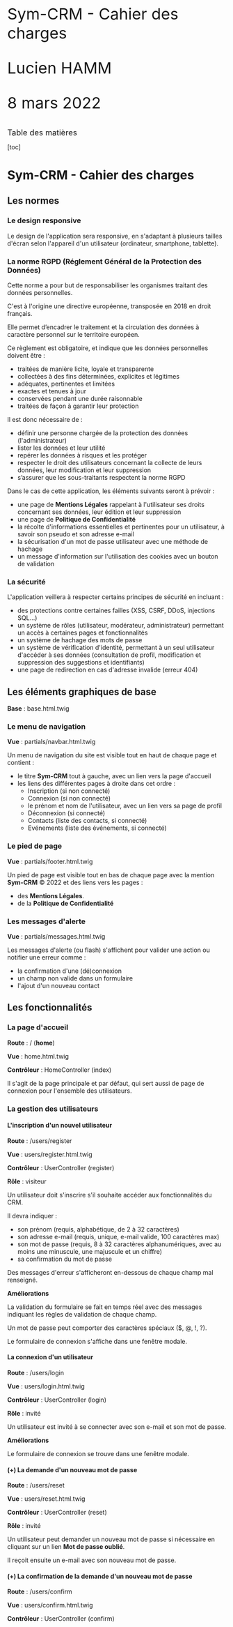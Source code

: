 <style>
.page-break {
    page-break-after: always;
    break-after: page;
}
.content-title {
    font-size: 18px;
}
.doc-main-page {
    font-size: 36px;
    margin-top: 45%;
}
</style>

<div class="doc-main-page">
    <p>Sym-CRM - Cahier des charges</p>
    <p>Lucien HAMM</p>
    <p>8 mars 2022</p>
</div>

<div class="page-break"></div>

<div class="content-title">Table des matières</div>

[toc]

<div class="page-break"></div>

# Sym-CRM - Cahier des charges
## Les normes

### Le design responsive

Le design de l'application sera responsive, en s'adaptant à plusieurs tailles d'écran selon l'appareil d'un utilisateur (ordinateur, smartphone, tablette).

### La norme RGPD (Réglement Général de la Protection des Données)

Cette norme a pour but de responsabiliser les organismes traitant des données personnelles.

C'est à l'origine une directive européenne, transposée en 2018 en droit français.

Elle permet d’encadrer le traitement et la circulation des données à caractère personnel sur le territoire européen.

Ce règlement est obligatoire, et indique que les données personnelles doivent être :
- traitées de manière licite, loyale et transparente
- collectées à des fins déterminées, explicites et légitimes
- adéquates, pertinentes et limitées
- exactes et tenues à jour
- conservées pendant une durée raisonnable
- traitées de façon à garantir leur protection

Il est donc nécessaire de :
- définir une personne chargée de la protection des données (l'administrateur)
- lister les données et leur utilité
- repérer les données à risques et les protéger
- respecter le droit des utilisateurs concernant la collecte de leurs données, leur modification et leur suppression
- s’assurer que les sous-traitants respectent la norme RGPD

Dans le cas de cette application, les éléments suivants seront à prévoir :
- une page de **Mentions Légales** rappelant à l'utilisateur ses droits concernant ses données, leur édition et leur suppression
- une page de **Politique de Confidentialité**
- la récolte d'informations essentielles et pertinentes pour un utilisateur, à savoir son pseudo et son adresse e-mail
- la sécurisation d'un mot de passe utilisateur avec une méthode de hachage
- un message d'information sur l'utilisation des cookies avec un bouton de validation

### La sécurité

L'application veillera à respecter certains principes de sécurité en incluant :
- des protections contre certaines failles (XSS, CSRF, DDoS, injections SQL...)
- un système de rôles (utilisateur, modérateur, administrateur) permettant un accès à certaines pages et fonctionnalités
- un système de hachage des mots de passe
- un système de vérification d'identité, permettant à un seul utilisateur d'accéder à ses données (consultation de profil, modification et suppression des suggestions et identifiants)
- une page de redirection en cas d'adresse invalide (erreur 404)
## Les éléments graphiques de base

**Base** : base.html.twig

### Le menu de navigation

**Vue** : partials/navbar.html.twig

Un menu de navigation du site est visible tout en haut de chaque page et contient :
- le titre **Sym-CRM** tout à gauche, avec un lien vers la page d'accueil
- les liens des différentes pages à droite dans cet ordre :
    - Inscription (si non connecté)
    - Connexion (si non connecté)
    - le prénom et nom de l'utilisateur, avec un lien vers sa page de profil
    - Déconnexion (si connecté)
    - Contacts (liste des contacts, si connecté)
    - Evénements (liste des événements, si connecté)

### Le pied de page

**Vue** : partials/footer.html.twig

Un pied de page est visible tout en bas de chaque page avec la mention **Sym-CRM** &copy; 2022 et des liens vers les pages : 
- des **Mentions Légales**.
- de la **Politique de Confidentialité**

### Les messages d'alerte

**Vue** : partials/messages.html.twig

Les messages d'alerte (ou flash) s'affichent pour valider une action ou notifier une erreur comme :
- la confirmation d'une (dé)connexion
- un champ non valide dans un formulaire
- l'ajout d'un nouveau contact
## Les fonctionnalités

### La page d'accueil

**Route** : / (**home**)

**Vue** : home.html.twig

**Contrôleur** : HomeController (index)

Il s'agit de la page principale et par défaut, qui sert aussi de page de connexion pour l'ensemble des utilisateurs.
### La gestion des utilisateurs

#### L'inscription d'un nouvel utilisateur

**Route** : /users/register

**Vue** : users/register.html.twig

**Contrôleur** : UserController (register)

**Rôle** : visiteur

Un utilisateur doit s'inscrire s'il souhaite accéder aux fonctionnalités du CRM.

Il devra indiquer :
- son prénom (requis, alphabétique, de 2 à 32 caractères)
- son adresse e-mail (requis, unique, e-mail valide, 100 caractères max)
- son mot de passe (requis, 8 à 32 caractères alphanumériques, avec au moins une minuscule, une majuscule et un chiffre)
- sa confirmation du mot de passe

Des messages d'erreur s'afficheront en-dessous de chaque champ mal renseigné.

**Améliorations**

La validation du formulaire se fait en temps réel avec des messages indiquant les règles de validation de chaque champ.

Un mot de passe peut comporter des caractères spéciaux ($, @, !, ?).

Le formulaire de connexion s'affiche dans une fenêtre modale.

#### La connexion d'un utilisateur

**Route** : /users/login

**Vue** : users/login.html.twig

**Contrôleur** : UserController (login)

**Rôle** : invité

Un utilisateur est invité à se connecter avec son e-mail et son mot de passe.

**Améliorations**

Le formulaire de connexion se trouve dans une fenêtre modale.

#### (+) La demande d'un nouveau mot de passe

**Route** : /users/reset

**Vue** : users/reset.html.twig

**Contrôleur** : UserController (reset)

**Rôle** : invité

Un utilisateur peut demander un nouveau mot de passe si nécessaire en cliquant sur un lien **Mot de passe oublié**.

Il reçoit ensuite un e-mail avec son nouveau mot de passe.

#### (+) La confirmation de la demande d'un nouveau mot de passe

**Route** : /users/confirm

**Vue** : users/confirm.html.twig

**Contrôleur** : UserController (confirm)

**Rôle** : invité

L'utilisateur est invité à cliquer sur le lien de confirmation de son e-mail indiquant son nouveau mot de passe.

Il est ensuite redirigé vers une page de confirmation de demande d'un nouveau mot de passe.

#### La déconnexion d'un utilisateur

**Route** : /users/logout

**Redirection** : / (**home**)

**Contrôleur** : UserController (logout)

**Rôle** : utilisateur

Un utilisateur peut se déconnecter en cliquant sur le lien **Déconnexion** du menu de navigation.

Il est ensuite redirigé vers la page d'accueil avec un message de confirmation.

#### La page profil d'un utilisateur

**Route** : /users/profile/{id}

**Vue** : users/profile.html.twig

**Contrôleur** : UserController (profile)

**Rôle** : (même) utilisateur

Un utilisateur a accès à sa page de profil en cliquant sur son prénom et nom dans la barre de navigation principale.

Il peut modifier ses informations et sa photo de profil.

L'e-mail doit rester unique.

L'utilisateur peut aussi changer son mot de passe en indiquant :
- son ancien mot de passe
- son nouveau mot de passe
- la confirmation de son nouveau mot de passe

**Améliorations**

La validation du formulaire se fait en temps réel.

#### La liste des utilisateurs

**Route** : /users

**Vue** : users.html.twig

**Contrôleur** : UsersController (index)

**Rôle** : ?

Cette page liste l'ensemble des utilisateurs sous forme de tableau avec :
- le prénom et le nom de l'utilisateur
- le rôle de l'utilisateur (Super-Admin, Administrateur, Manager, Utilisateur)
- la date d'inscription, au format JJ/MM/AAAA (ex : 11/02/2022)
- des boutons d'édition et de suppression (administrateur)

Le pseudo de l'utilisateur sera colorié :
- en vert, si c'est un manager
- en orange, si c'est un administrateur
- en rouge, si c'est le super-admin

Un message s'affiche en cas d'absence d'utilisateur inscrit.

**Améliorations**

On peut choisir l'ordre d'affichage pour chaque colonne.

Les utilisateurs sont affichés par pages avec un nombre de 50 par défaut.

On peut choisir d'afficher 10, 20, 50, 100 ou 200 utilisateurs par page.

On peut filtrer l'ensemble des utilisateurs avec une barre de recherche.

#### L'édition d'un utilisateur

**Route** : /users/update/{id}

**Vue** : users/edit_user.html.twig

**Redirection** : /users

**Contrôleur** : UserController (update)

**Rôle** : administrateur

Un administrateur est redirigé vers un formulaire d'édition d'un utilisateur avec :
- le rôle de l'utilisateur (membre, manager, administrateur, super-admin)

**Améliorations**

Le formulaire d'édition est intégré dans une fenêtre modale.

#### La suppression d'un utilisateur

**Route** : /users/delete/{id}

**Vue** : users/delete_user.html.twig (*)

**Redirection** : /users

**Contrôleur** : UserController (delete)

**Rôle** : administrateur

Un administrateur est redirigé vers la page de suppression de l'utilisateur concerné.

La suppression d'un utilisateur entraîne également la suppression de l'ensemble de ses événements.

**Améliorations**

Un administrateur déclenche une fenêtre modale (*) de confirmation de suppression de l'utilisateur concerné.
## La conception

La base de données de l'application est définie selon le modèle suivant :

...

Elle se résume ainsi en X tables :

### Les utilisateurs (users)

Un utilisateur publie aucune ou plusieurs thèmes. (0,n)

Un utilisateur publie aucune ou plusieurs expressions. (0,n)

|||
|-|-|
|**id**|l'identifiant d'un utilisateur|
|**username**|le pseudo d'un utilisateur|
|**email**|l'adresse e-mail d'un utilisateur|
|**password**|le mot de passe d'un utilisateur|
|**role**|le rôle d'un utilisateur (Membre, Modérateur, Administrateur, Suspendu)|
|**created_at**|la date d'inscription d'un utilisateur (au format JJ/MM/AAAA)|

